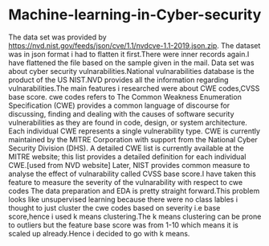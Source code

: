 # Machine-learning-in-Cyber-security
The data set was provided by https://nvd.nist.gov/feeds/json/cve/1.1/nvdcve-1.1-2019.json.zip. The dataset was in json format i had to flatten it first.There were inner records again.I have flattened the file based on the sample given in the mail.  Data set was about cyber security vulnarabilities.National vulnarabilities database is the product of the US NIST.NVD provides all the information regarding vulnarabilities.The main features i researched were about CWE codes,CVSS base score.  cwe codes refers to The Common Weakness Enumeration Specification (CWE) provides a common language of discourse for discussing, finding and dealing with the causes of software security vulnerabilities as they are found in code, design, or system architecture. Each individual CWE represents a single vulnerability type. CWE is currently maintained by the MITRE Corporation with support from the National Cyber Security Division (DHS). A detailed CWE list is currently available at the MITRE website; this list provides a detailed definition for each individual CWE.[used from NVD website]  Later, NIST provides common measure to analyse the effect of vulnarability called CVSS base score.I have taken this feature to measure the severity of the vulnarability with respect to cwe codes  The data preparation and EDA is pretty straight forward.This problem looks like unsupervised learning because there were no class lables i thought to just cluster the cwe codes based on severity i.e base score,hence i used k means clustering.The k means clustering can be prone to outliers but the feature base score was from 1-10 which means it is scaled up already.Hence i decided to go with k means.
